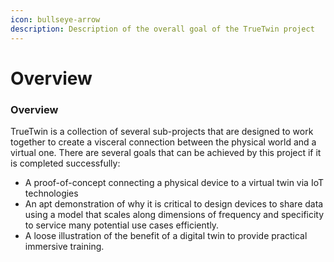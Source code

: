 ```yaml
---
icon: bullseye-arrow
description: Description of the overall goal of the TrueTwin project
---
```


# Overview

### Overview

TrueTwin is a collection of several sub-projects that are designed to work together to create a visceral connection between the physical world and a virtual one. There are several goals that can be achieved by this project if it is completed successfully:

* A proof-of-concept connecting a physical device to a virtual twin via IoT technologies
* An apt demonstration of why it is critical to design devices to share data using a model that scales along dimensions of frequency and specificity to service many potential use cases efficiently.
* A loose illustration of the benefit of a digital twin to provide practical immersive training.





